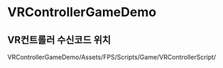 # VRControllerGameDemo

## VR컨트롤러 수신코드 위치

VRControllerGameDemo/Assets/FPS/Scripts/Game/VRControllerScript/
